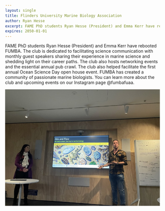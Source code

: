 ```yaml
---
layout: single
title: Flinders University Marine Biology Association 
author: Ryan Hesse
excerpt: FAME PhD students Ryan Hesse (President) and Emma Kerr have rebooted FUMBA.
expires: 2050-01-01
---
```


FAME PhD students Ryan Hesse (President) and Emma Kerr have rebooted FUMBA. The club is dedicated to facilitating science communication with monthly guest speakers sharing their experience in marine science and shedding light on their career paths. The club also hosts networking events and the essential annual pub crawl. The club also helped facilitate the first annual Ocean Science Day open house event. FUMBA has created a community of passionate marine biologists. You can learn more about the club and upcoming events on our Instagram page @fumbafuaa.

![](/assets/images/fishclub.jpg)